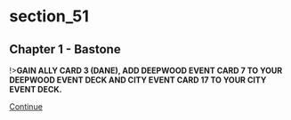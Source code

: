 
# section_51

## Chapter 1 - Bastone

!>**GAIN ALLY CARD 3 (DANE), ADD DEEPWOOD EVENT CARD 7 TO YOUR DEEPWOOD EVENT DECK AND CITY EVENT CARD 17 TO YOUR CITY EVENT DECK.**  

[Continue](output/chapter1/section_49.md)


